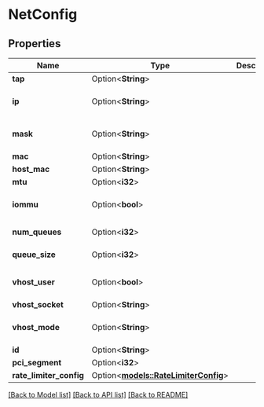 # NetConfig

## Properties

Name | Type | Description | Notes
------------ | ------------- | ------------- | -------------
**tap** | Option<**String**> |  | [optional]
**ip** | Option<**String**> |  | [optional][default to 192.168.249.1]
**mask** | Option<**String**> |  | [optional][default to 255.255.255.0]
**mac** | Option<**String**> |  | [optional]
**host_mac** | Option<**String**> |  | [optional]
**mtu** | Option<**i32**> |  | [optional]
**iommu** | Option<**bool**> |  | [optional][default to false]
**num_queues** | Option<**i32**> |  | [optional][default to 2]
**queue_size** | Option<**i32**> |  | [optional][default to 256]
**vhost_user** | Option<**bool**> |  | [optional][default to false]
**vhost_socket** | Option<**String**> |  | [optional]
**vhost_mode** | Option<**String**> |  | [optional][default to Client]
**id** | Option<**String**> |  | [optional]
**pci_segment** | Option<**i32**> |  | [optional]
**rate_limiter_config** | Option<[**models::RateLimiterConfig**](RateLimiterConfig.md)> |  | [optional]

[[Back to Model list]](../README.md#documentation-for-models) [[Back to API list]](../README.md#documentation-for-api-endpoints) [[Back to README]](../README.md)


